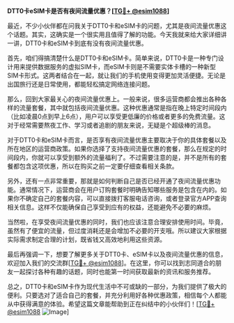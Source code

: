 **DTT0卡eSIM卡是否有夜间流量优惠？[[TG💪+ @esim1088](https://t.me/s/esim1088)]**

最近，不少小伙伴都在问我关于DTT0卡和eSIM卡的问题，尤其是夜间流量优惠这个话题。其实，这确实是一个很实用且值得了解的功能。今天我就来给大家详细讲一讲，DTT0卡和eSIM卡到底有没有夜间流量优惠。

首先，咱们得搞清楚什么是DTT0卡和eSIM卡。简单来说，DTT0卡是一种专门设计用来提供数据服务的虚拟SIM卡，而eSIM卡则是不需要实体卡槽的一种新型SIM卡形式。这两者结合在一起，就让我们的手机使用变得更加灵活便捷。无论是出国旅行还是日常使用，都能轻松搞定网络连接问题。

那么，回到大家最关心的夜间流量优惠上。一般来说，很多运营商都会推出各种各样的流量套餐，其中就包括夜间流量优惠。这种优惠通常是指在晚上特定时间段内（比如凌晨0点到早上6点），用户可以享受更低廉的价格或者更多的免费流量。这对于经常需要熬夜工作、学习或者追剧的朋友来说，无疑是个超级棒的消息。

对于DTT0卡和eSIM卡而言，是否享有夜间流量优惠主要取决于你的具体套餐以及所在地区的运营商政策。如果你选择了支持夜间流量优惠的套餐，那么在规定的时间段内，你就可以享受到额外的流量福利了。不过需要注意的是，并不是所有的套餐都包含这项优惠，所以在购买之前一定要仔细查看相关条款。

另外，还有一点非常重要，那就是如何判断自己是否已经开通了夜间流量优惠功能。通常情况下，运营商会在用户订购套餐时明确告知哪些服务是包含在内的。如果你不确定自己的套餐内容，可以直接拨打客服电话咨询，或者登录官方APP查询相关信息。这样不仅能确保自己享受到应有的权益，还能避免不必要的麻烦。

当然啦，在享受夜间流量优惠的同时，我们也应该注意合理安排使用时间。毕竟，虽然有了便宜的流量，但过度消耗还是会增加不必要的开支哦。所以建议大家根据实际需求制定合理的计划，既省钱又高效地利用这些资源。

最后再强调一下，想要了解更多关于DTT0卡、eSIM卡以及夜间流量优惠的信息，欢迎加入我们的交流群[[TG💪+ @esim1088](https://t.me/s/esim1088)]。在这里，你可以找到志同道合的朋友一起探讨各种有趣的话题，同时也能第一时间获取最新的资讯和服务推荐。

总之，DTT0卡和eSIM卡作为现代生活中不可或缺的一部分，为我们提供了极大的便利。只要选对了适合自己的套餐，并充分利用好各种优惠政策，相信每个人都能从中获得满意的体验。希望这篇文章能帮助到正在纠结中的小伙伴们！[[TG💪+ @esim1088](https://t.me/s/esim1088) ![Image](https://i.postimg.cc/4NQfJmqS/Snipaste-2025-05-13-00-14-12.png)]
